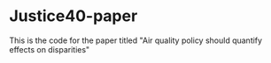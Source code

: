 # Justice40-paper
This is the code for the paper titled "Air quality policy should quantify effects on disparities"
